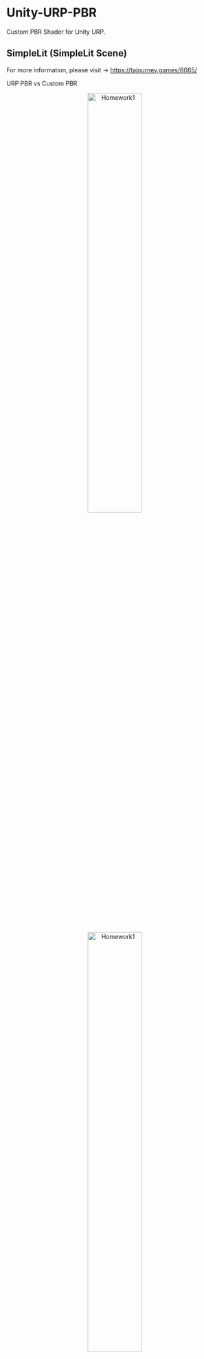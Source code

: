 # Unity-URP-PBR

 Custom PBR Shader for Unity URP.

## SimpleLit (SimpleLit Scene)
For more information, please visit -> https://tajourney.games/6065/

URP PBR vs Custom PBR
<div align=center><img src="https://user-images.githubusercontent.com/89976115/221221242-8f6f09b2-ebf8-41bf-9de4-b3d35de0acc2.png" width="50%" alt="Homework1"></div>
<div align=center><img src="https://user-images.githubusercontent.com/89976115/221221252-c3b46605-5a88-4a9e-aa4c-364377f758b0.png" width="50%" alt="Homework1"></div>

## StandardLit(Lit Scene)
For more information, please visit -> 

https://tajourney.games/6112/ 

https://tajourney.games/6234/

#### SH
<div align=center><img src="https://user-images.githubusercontent.com/89976115/221413214-b4331c6e-236a-45bc-8228-36f73a7f76dd.png" width="50%" alt="Homework1"></div>

#### IBL
SpecularOcclusion Off:
<div align=center><img src="https://user-images.githubusercontent.com/89976115/221413278-d2c17cf5-e5c1-42a8-b289-8079ec73c555.png" width="50%" alt="Homework1"></div>
SpecularOcclusion ON: (GetSpecularOcclusionFromAmbientOcclusio + AOMultiBounce)
<div align=center><img src="https://user-images.githubusercontent.com/89976115/221413285-4e3a2a34-96be-44eb-973b-bc7c2bbce097.png" width="50%" alt="Homework1"></div>

URP PBR vs Custom PBR
<div align=center><img src="https://user-images.githubusercontent.com/89976115/221413746-56ff9b90-7823-462b-8dfd-546a129005a8.png" width="50%" alt="Homework1"></div>

Lit Scene 2:
<div align=center><img src="https://user-images.githubusercontent.com/89976115/221528484-1b7352a1-209d-46f2-8cd9-c987ff8b8186.png" width="50%" alt="Homework1"></div>

